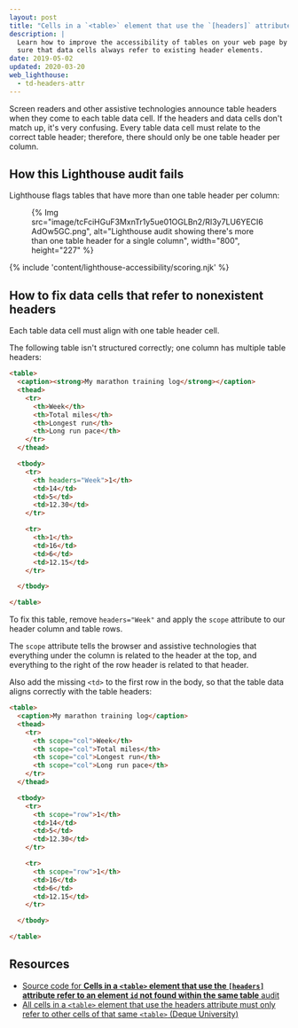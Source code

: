 ```yaml
---
layout: post
title: "Cells in a `<table>` element that use the `[headers]` attribute refer to an element ID not found within the same table"
description: |
  Learn how to improve the accessibility of tables on your web page by making
  sure that data cells always refer to existing header elements.
date: 2019-05-02
updated: 2020-03-20
web_lighthouse:
  - td-headers-attr
---
```


Screen readers and other assistive technologies
announce table headers when they come to each table data cell.
If the headers and data cells don't match up,
it's very confusing.
Every table data cell must relate to the correct table header;
therefore, there should only be one table header per column.

## How this Lighthouse audit fails

Lighthouse flags tables that have more than one table header per column:

<figure>
  {% Img src="image/tcFciHGuF3MxnTr1y5ue01OGLBn2/RI3y7LU6YECI6AdOw5GC.png", alt="Lighthouse audit showing there's more than one table header for a single column", width="800", height="227" %}
</figure>

{% include 'content/lighthouse-accessibility/scoring.njk' %}

## How to fix data cells that refer to nonexistent headers

Each table data cell must align with one table header cell.

The following table isn't structured correctly;
one column has multiple table headers:

```html
<table>
  <caption><strong>My marathon training log</strong></caption>
  <thead>
    <tr>
      <th>Week</th>
      <th>Total miles</th>
      <th>Longest run</th>
      <th>Long run pace</th>
    </tr>
  </thead>

  <tbody>
    <tr>
      <th headers="Week">1</th>
      <td>14</td>
      <td>5</td>
      <td>12.30</td>
    </tr>

    <tr>
      <th>1</th>
      <td>16</td>
      <td>6</td>
      <td>12.15</td>
    </tr>

  </tbody>

</table>
```

To fix this table,
remove `headers="Week"` and
apply the `scope` attribute to our header column and table rows.

The `scope` attribute tells the browser and assistive technologies
that everything under the column
is related to the header at the top,
and everything to the right of the row header is related to that header.

Also add the missing `<td>` to the first row in the body,
so that the table data aligns correctly with the table headers:

```html
<table>
  <caption>My marathon training log</caption>
  <thead>
    <tr>
      <th scope="col">Week</th>
      <th scope="col">Total miles</th>
      <th scope="col">Longest run</th>
      <th scope="col">Long run pace</th>
    </tr>
  </thead>

  <tbody>
    <tr>
      <th scope="row">1</th>
      <td>14</td>
      <td>5</td>
      <td>12.30</td>
    </tr>

    <tr>
      <th scope="row">1</th>
      <td>16</td>
      <td>6</td>
      <td>12.15</td>
    </tr>

  </tbody>

</table>
```

## Resources

- [Source code for **Cells in a `<table>` element that use the `[headers]` attribute refer to an element `id` not found within the same table** audit](https://github.com/GoogleChrome/lighthouse/blob/master/lighthouse-core/audits/accessibility/td-headers-attr.js)
- [All cells in a `<table>` element that use the headers attribute must only refer to other cells of that same `<table>` (Deque University)](https://dequeuniversity.com/rules/axe/3.3/td-headers-attr)
